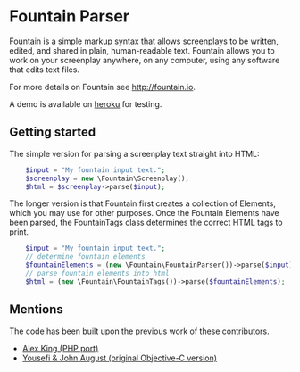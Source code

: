 # Fountain Parser

Fountain is a simple markup syntax that allows screenplays to be written, edited, and shared in plain, human-readable text. Fountain allows you to work on your screenplay anywhere, on any computer, using any software that edits text files.

For more details on Fountain see http://fountain.io.

A demo is available on [heroku](https://fountain-livewire.herokuapp.com) for testing.

## Getting started

The simple version for parsing a screenplay text straight into HTML:

```php
    $input = "My fountain input text.";
    $screenplay = new \Fountain\Screenplay();
    $html = $screenplay->parse($input);
```

The longer version is that Fountain first creates a collection of Elements, which you may use for other purposes.
Once the Fountain Elements have been parsed, the FountainTags class determines the correct HTML tags to print. 

```php
    $input = "My fountain input text.";
    // determine fountain elements
    $fountainElements = (new \Fountain\FountainParser())->parse($input);
    // parse fountain elements into html
    $html = (new \Fountain\FountainTags())->parse($fountainElements);
```

## Mentions
The code has been built upon the previous work of these contributors.

 * [Alex King (PHP port)](https://github.com/alexking/Fountain-PHP)
 * [Yousefi & John August (original Objective-C version)](https://github.com/nyousefi/Fountain)
